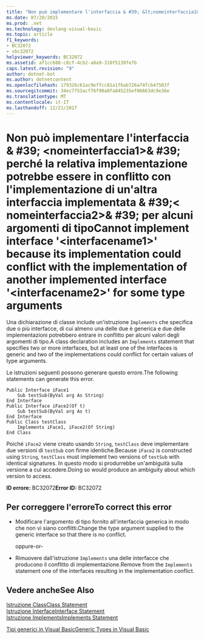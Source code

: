```yaml
---
title: "Non può implementare l'interfaccia & #39; &lt;nomeinterfaccia1&gt;& #39; perché la relativa implementazione potrebbe essere in conflitto con l'implementazione di un'altra interfaccia implementata & #39;&lt; nomeinterfaccia2&gt;& #39; per alcuni argomenti di tipo"
ms.date: 07/20/2015
ms.prod: .net
ms.technology: devlang-visual-basic
ms.topic: article
f1_keywords:
- BC32072
- vbc32072
helpviewer_keywords: BC32072
ms.assetid: af1cc688-c8cf-4cb2-a8a9-310f5139fe7b
caps.latest.revision: "9"
author: dotnet-bot
ms.author: dotnetcontent
ms.openlocfilehash: 179326c61ac9effcc81a1f6ab726a74fcb47503f
ms.sourcegitcommit: 34ec7753acf76f90a0fa845235ef06663dc9e36e
ms.translationtype: MT
ms.contentlocale: it-IT
ms.lasthandoff: 12/21/2017
---
```

# <a name="cannot-implement-interface-39ltinterfacename1gt39-because-its-implementation-could-conflict-with-the-implementation-of-another-implemented-interface-39ltinterfacename2gt39-for-some-type-arguments"></a><span data-ttu-id="0907b-102">Non può implementare l'interfaccia & #39; &lt;nomeinterfaccia1&gt;& #39; perché la relativa implementazione potrebbe essere in conflitto con l'implementazione di un'altra interfaccia implementata & #39;&lt; nomeinterfaccia2&gt;& #39; per alcuni argomenti di tipo</span><span class="sxs-lookup"><span data-stu-id="0907b-102">Cannot implement interface &#39;&lt;interfacename1&gt;&#39; because its implementation could conflict with the implementation of another implemented interface &#39;&lt;interfacename2&gt;&#39; for some type arguments</span></span>
<span data-ttu-id="0907b-103">Una dichiarazione di classe include un'istruzione `Implements` che specifica due o più interfacce, di cui almeno una delle due è generica e due delle implementazioni potrebbero entrare in conflitto per alcuni valori degli argomenti di tipo.</span><span class="sxs-lookup"><span data-stu-id="0907b-103">A class declaration includes an `Implements` statement that specifies two or more interfaces, but at least one of the interfaces is generic and two of the implementations could conflict for certain values of type arguments.</span></span>  
  
 <span data-ttu-id="0907b-104">Le istruzioni seguenti possono generare questo errore.</span><span class="sxs-lookup"><span data-stu-id="0907b-104">The following statements can generate this error.</span></span>  
  
```  
Public Interface iFace1  
    Sub testSub(ByVal arg As String)  
End Interface  
Public Interface iFace2(Of t)  
    Sub testSub(ByVal arg As t)  
End Interface  
Public Class testClass  
    Implements iFace1, iFace2(Of String)  
End Class  
```  
  
 <span data-ttu-id="0907b-105">Poiché `iFace2` viene creato usando `String`, `testClass` deve implementare due versioni di `testSub` con firme identiche.</span><span class="sxs-lookup"><span data-stu-id="0907b-105">Because `iFace2` is constructed using `String`, `testClass` must implement two versions of `testSub` with identical signatures.</span></span> <span data-ttu-id="0907b-106">In questo modo si produrrebbe un'ambiguità sulla versione a cui accedere.</span><span class="sxs-lookup"><span data-stu-id="0907b-106">Doing so would produce an ambiguity about which version to access.</span></span>  
  
 <span data-ttu-id="0907b-107">**ID errore:** BC32072</span><span class="sxs-lookup"><span data-stu-id="0907b-107">**Error ID:** BC32072</span></span>  
  
## <a name="to-correct-this-error"></a><span data-ttu-id="0907b-108">Per correggere l'errore</span><span class="sxs-lookup"><span data-stu-id="0907b-108">To correct this error</span></span>  
  
-   <span data-ttu-id="0907b-109">Modificare l'argomento di tipo fornito all'interfaccia generica in modo che non vi siano conflitti.</span><span class="sxs-lookup"><span data-stu-id="0907b-109">Change the type argument supplied to the generic interface so that there is no conflict.</span></span>  
  
     <span data-ttu-id="0907b-110">oppure</span><span class="sxs-lookup"><span data-stu-id="0907b-110">-or-</span></span>  
  
-   <span data-ttu-id="0907b-111">Rimuovere dall'istruzione `Implements` una delle interfacce che producono il conflitto di implementazione.</span><span class="sxs-lookup"><span data-stu-id="0907b-111">Remove from the `Implements` statement one of the interfaces resulting in the implementation conflict.</span></span>  
  
## <a name="see-also"></a><span data-ttu-id="0907b-112">Vedere anche</span><span class="sxs-lookup"><span data-stu-id="0907b-112">See Also</span></span>  
 [<span data-ttu-id="0907b-113">Istruzione Class</span><span class="sxs-lookup"><span data-stu-id="0907b-113">Class Statement</span></span>](../../visual-basic/language-reference/statements/class-statement.md)  
 [<span data-ttu-id="0907b-114">Istruzione Interface</span><span class="sxs-lookup"><span data-stu-id="0907b-114">Interface Statement</span></span>](../../visual-basic/language-reference/statements/interface-statement.md)  
 [<span data-ttu-id="0907b-115">Istruzione Implements</span><span class="sxs-lookup"><span data-stu-id="0907b-115">Implements Statement</span></span>](../../visual-basic/language-reference/statements/implements-statement.md)  
   
 [<span data-ttu-id="0907b-116">Tipi generici in Visual Basic</span><span class="sxs-lookup"><span data-stu-id="0907b-116">Generic Types in Visual Basic</span></span>](../../visual-basic/programming-guide/language-features/data-types/generic-types.md)
